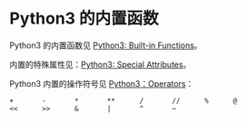 # Python3 的内置函数

Python3 的内置函数见 [Python3: Built-in Functions][1]。

内置的特殊属性见：[Python3: Special Attributes][2]。

Python3 内置的操作符号见 [Python3：Operators][3]：

```
+       -       *       **      /       //      %      @
<<      >>      &       |       ^       ~
```

[1]: https://docs.python.org/3/library/functions.html "Python3: Built-in Functions"
[2]: https://docs.python.org/3/library/stdtypes.html#special-attributes "Python3: Special Attributes"
[3]: https://docs.python.org/3/reference/lexical_analysis.html#operators "Python3：Operators"
